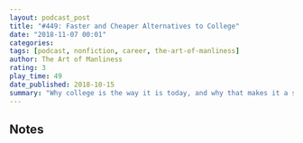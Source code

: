 ```yaml
---
layout: podcast_post
title: "#449: Faster and Cheaper Alternatives to College"
date: "2018-11-07 00:01"
categories:
tags: [podcast, nonfiction, career, the-art-of-manliness]
author: The Art of Manliness
rating: 3
play_time: 49
date_published: 2018-10-15
summary: "Why college is the way it is today, and why that makes it a suboptimal choice for a lot of people"
---
```


## Notes
